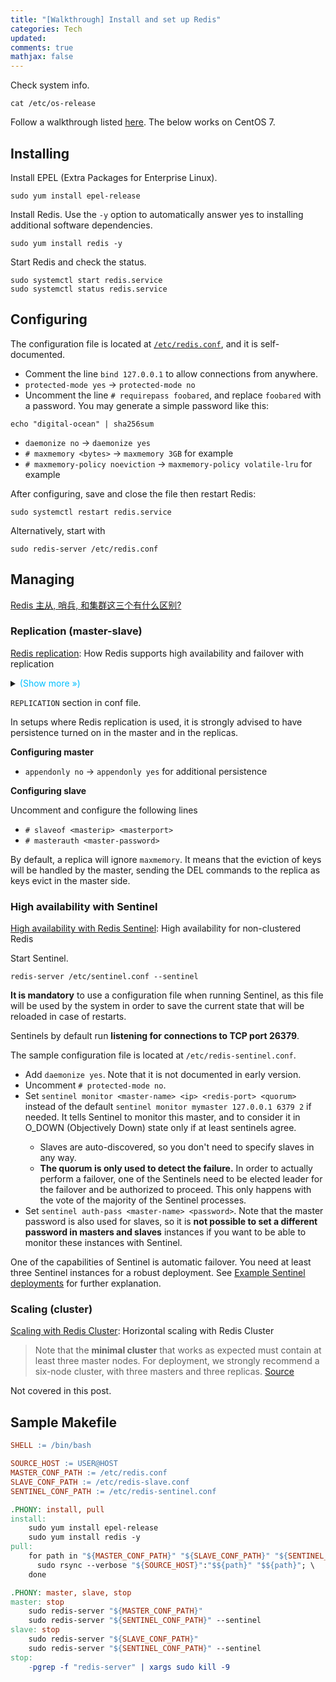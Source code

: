 ```yaml
---
title: "[Walkthrough] Install and set up Redis"
categories: Tech
updated: 
comments: true
mathjax: false
---
```


Check system info.

```shell
cat /etc/os-release
```

Follow a walkthrough listed [here](https://www.digitalocean.com/community/tutorial_collections/how-to-install-and-secure-redis). The below works on CentOS 7.

<!-- more -->

## Installing

Install EPEL (Extra Packages for Enterprise Linux).

```shell
sudo yum install epel-release
```

Install Redis. Use the `-y` option to automatically answer yes to installing additional software dependencies.

```shell
sudo yum install redis -y
```

Start Redis and check the status.

```shell
sudo systemctl start redis.service
sudo systemctl status redis.service
```

## Configuring

The configuration file is located at [`/etc/redis.conf`](https://raw.githubusercontent.com/redis/redis/3.2/redis.conf), and it is self-documented.

- Comment the line `bind 127.0.0.1` to allow connections from anywhere.
- `protected-mode yes` -> `protected-mode no`
- Uncomment the line `# requirepass foobared`, and replace `foobared` with a password. You may generate a simple password like this:

```shell
echo "digital-ocean" | sha256sum
```

- `daemonize no` -> `daemonize yes`
- `# maxmemory <bytes>` -> `maxmemory 3GB` for example
- `# maxmemory-policy noeviction` -> `maxmemory-policy volatile-lru` for example

After configuring, save and close the file then restart Redis:

```shell
sudo systemctl restart redis.service
```

Alternatively, start with

```shell
sudo redis-server /etc/redis.conf
```

## Managing

[Redis 主从, 哨兵, 和集群这三个有什么区别?](https://www.zhihu.com/question/293357668/answer/2485282875)

### Replication (master-slave)

[Redis replication](https://redis.io/docs/management/replication/): How Redis supports high availability and failover with replication

<details><summary><b></b><font color="deepskyblue"> (Show more &raquo;)</font></summary>
<p>The replica will automatically reconnect to the master every time the link breaks, and will attempt to be an exact copy of it <em>regardless</em> of what happens to the master.</p>
<p>Redis uses by default asynchronous replication with low latency and high performance.</p>
<p>Since Redis 2.6 by default slaves are read-only.</p></details>

`REPLICATION` section in conf file.

In setups where Redis replication is used, it is strongly advised to have persistence turned on in the master and in the replicas.

**Configuring master**

- `appendonly no` -> `appendonly yes` for additional persistence

**Configuring slave**

Uncomment and configure the following lines

- `# slaveof <masterip> <masterport>`
- `# masterauth <master-password>`

By default, a replica will ignore `maxmemory`. It means that the eviction of keys will be handled by the master, sending the DEL commands to the replica as keys evict in the master side.

### High availability with Sentinel

[High availability with Redis Sentinel](https://redis.io/docs/management/sentinel/): High availability for non-clustered Redis

Start Sentinel.

```shell
redis-server /etc/sentinel.conf --sentinel
```

**It is mandatory** to use a configuration file when running Sentinel, as this file will be used by the system in order to save the current state that will be reloaded in case of restarts.

Sentinels by default run **listening for connections to TCP port 26379**.

The sample configuration file is located at `/etc/redis-sentinel.conf`.

- Add `daemonize yes`. Note that it is not documented in early version.
- Uncomment `# protected-mode no`.
- Set `sentinel monitor <master-name> <ip> <redis-port> <quorum>` instead of the default `sentinel monitor mymaster 127.0.0.1 6379 2` if needed. It tells Sentinel to monitor this master, and to consider it in O_DOWN (Objectively Down) state only if at least <quorum> sentinels agree. 
    - Slaves are auto-discovered, so you don't need to specify slaves in any way.
    - **The quorum is only used to detect the failure.** In order to actually perform a failover, one of the Sentinels need to be elected leader for the failover and be authorized to proceed. This only happens with the vote of the majority of the Sentinel processes.
- Set `sentinel auth-pass <master-name> <password>`. Note that the master password is also used for slaves, so it is **not possible to set a different password in masters and slaves** instances if you want to be able to monitor these instances with Sentinel.

One of the capabilities of Sentinel is automatic failover. You need at least three Sentinel instances for a robust deployment. See [Example Sentinel deployments](https://redis.io/docs/management/sentinel/#example-sentinel-deployments) for further explanation.

### Scaling (cluster)

[Scaling with Redis Cluster](https://redis.io/docs/management/scaling/): Horizontal scaling with Redis Cluster

> Note that the **minimal cluster** that works as expected must contain at least three master nodes. For deployment, we strongly recommend a six-node cluster, with three masters and three replicas. [Source](https://redis.io/docs/management/scaling/#redis-cluster-configuration-parameters:~:text=Note%20that%20the%20minimal%20cluster%20that%20works%20as%20expected%20must%20contain%20at%20least%20three%20master%20nodes.%20For%20deployment%2C%20we%20strongly%20recommend%20a%20six-node%20cluster%2C%20with%20three%20masters%20and%20three%20replicas.)

Not covered in this post.

## Sample Makefile

```makefile
SHELL := /bin/bash

SOURCE_HOST := USER@HOST
MASTER_CONF_PATH := /etc/redis.conf
SLAVE_CONF_PATH := /etc/redis-slave.conf
SENTINEL_CONF_PATH := /etc/redis-sentinel.conf

.PHONY: install, pull
install:
	sudo yum install epel-release
	sudo yum install redis -y
pull:
	for path in "${MASTER_CONF_PATH}" "${SLAVE_CONF_PATH}" "${SENTINEL_CONF_PATH}"; do \
	  sudo rsync --verbose "${SOURCE_HOST}":"$${path}" "$${path}"; \
	done

.PHONY: master, slave, stop
master: stop
	sudo redis-server "${MASTER_CONF_PATH}"
	sudo redis-server "${SENTINEL_CONF_PATH}" --sentinel
slave: stop
	sudo redis-server "${SLAVE_CONF_PATH}"
	sudo redis-server "${SENTINEL_CONF_PATH}" --sentinel
stop:
	-pgrep -f "redis-server" | xargs sudo kill -9
```